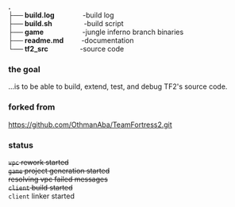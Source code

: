 **.** \
**├── build.log**     &emsp;&emsp;&emsp;&ensp;                -build log \
**├── build.sh**      &emsp;&emsp;&emsp;&ensp;&ensp;          -build script \
**├── game**          &emsp;&emsp;&emsp;&emsp;&ensp;&ensp;    -jungle inferno branch binaries \
**├── readme.md**     &emsp;&ensp;&ensp;                -documentation \
**└── tf2_src**       &emsp;&emsp;&emsp;&emsp;          -source code


### the goal

...is to be able to build, extend, test, and debug TF2's source code.

### forked from

https://github.com/OthmanAba/TeamFortress2.git

### status

~~`vpc` rework started~~ \
~~`game` project generation started~~ \
~~resolving vpc failed messages~~ \
~~`client` build started~~ \
`client` linker started

